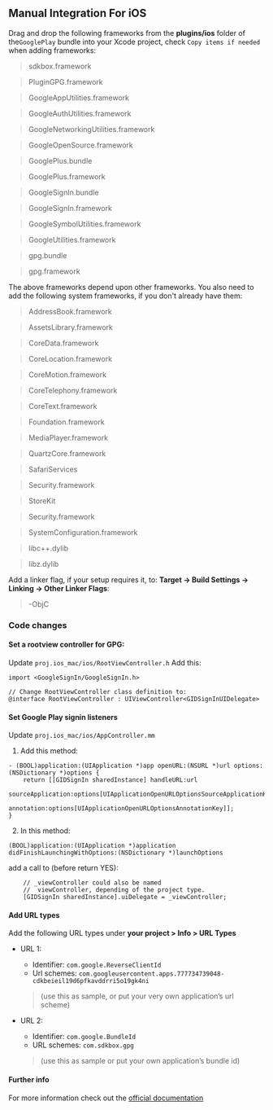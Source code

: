 ## Manual Integration For iOS
Drag and drop the following frameworks from the __plugins/ios__ folder of
the`GooglePlay` bundle into your Xcode project, check `Copy items if needed` when adding frameworks:

> sdkbox.framework

> PluginGPG.framework

> GoogleAppUtilities.framework

> GoogleAuthUtilities.framework

> GoogleNetworkingUtilities.framework

> GoogleOpenSource.framework

> GooglePlus.bundle

> GooglePlus.framework

> GoogleSignIn.bundle

> GoogleSignIn.framework

> GoogleSymbolUtilities.framework

> GoogleUtilities.framework

> gpg.bundle

> gpg.framework


The above frameworks depend upon other frameworks. You also need to add the
following system frameworks, if you don't already have them:

> AddressBook.framework

> AssetsLibrary.framework

> CoreData.framework

> CoreLocation.framework

> CoreMotion.framework

> CoreTelephony.framework

> CoreText.framework

> Foundation.framework

> MediaPlayer.framework

> QuartzCore.framework

> SafariServices

> Security.framework

> StoreKit

> Security.framework

> SystemConfiguration.framework

> libc++.dylib

> libz.dylib

Add a linker flag, if your setup requires it, to:
__Target -> Build Settings -> Linking -> Other Linker Flags__:

> -ObjC

### Code changes

#### Set a rootview controller for GPG:

Update `proj.ios_mac/ios/RootViewController.h`
Add this:

```
import <GoogleSignIn/GoogleSignIn.h>

// Change RootViewController class definition to:
@interface RootViewController : UIViewController<GIDSignInUIDelegate> 
```

#### Set Google Play signin listeners

Update `proj.ios_mac/ios/AppController.mm`

1. Add this method:

```
- (BOOL)application:(UIApplication *)app openURL:(NSURL *)url options:(NSDictionary *)options {
    return [[GIDSignIn sharedInstance] handleURL:url
                               sourceApplication:options[UIApplicationOpenURLOptionsSourceApplicationKey]
                                      annotation:options[UIApplicationOpenURLOptionsAnnotationKey]];
}
```

2. In this method: 
```
(BOOL)application:(UIApplication *)application didFinishLaunchingWithOptions:(NSDictionary *)launchOptions
```

add a call to (before return YES):

```
    // _viewController could also be named 
    //  viewController, depending of the project type.
    [GIDSignIn sharedInstance].uiDelegate = _viewController;
```

#### Add URL types

Add the following URL types under **your project > Info > URL Types**

+ URL 1:

    + Identifier: `com.google.ReverseClientId`
    + Url schemes: `com.googleusercontent.apps.777734739048-cdkbeieil19d6pfkavddrri5o19gk4ni`
    > (use this as sample, or put your very own application’s url scheme) 

+ URL 2:

    + Identifier: `com.google.BundleId`
    + URL schemes: `com.sdkbox.gpg`
    > (use this as sample or put your own application’s bundle id)
    
#### Further info

For more information check out the [official documentation](https://developers.google.com/games/services/cpp/gettingStartedIOS)